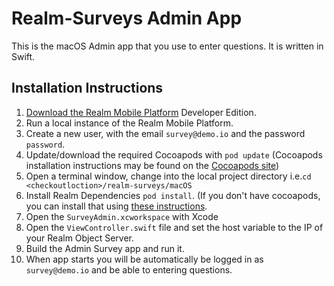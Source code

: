 # Realm-Surveys Admin App

This is the macOS Admin app that you use to enter questions.  It is written in Swift.

## Installation Instructions

1. [Download the Realm Mobile Platform](https://realm.io/docs/realm-mobile-platform/get-started/) Developer Edition.
2. Run a local instance of the Realm Mobile Platform.
3. Create a new user, with the email `survey@demo.io` and the password `password`.
4. Update/download the required Cocoapods with `pod update` (Cocoapods installation instructions may be found on the [Cocoapods site](https://cocoapods.org))
5. Open a terminal window, change into the local project directory i.e.`cd <checkoutloction>/realm-surveys/macOS`
5. Install Realm Dependencies `pod install`.  (If you don't have cocoapods, you can install that using [these instructions](https://cocoapods.org/#install).
5. Open the `SurveyAdmin.xcworkspace` with Xcode
6. Open the `ViewController.swift` file and set the host variable to the IP of your Realm Object Server.
7. Build the Admin Survey app and run it.
8. When app starts you will be automatically be logged in as `survey@demo.io` and be able to entering questions.
